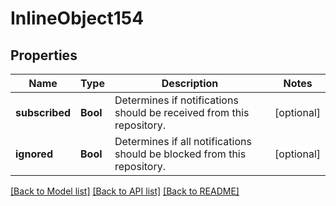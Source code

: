 # InlineObject154

## Properties
Name | Type | Description | Notes
------------ | ------------- | ------------- | -------------
**subscribed** | **Bool** | Determines if notifications should be received from this repository. | [optional] 
**ignored** | **Bool** | Determines if all notifications should be blocked from this repository. | [optional] 

[[Back to Model list]](../README.md#documentation-for-models) [[Back to API list]](../README.md#documentation-for-api-endpoints) [[Back to README]](../README.md)


